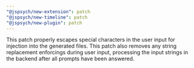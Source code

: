 ```yaml
---
"@jspsych/new-extension": patch
"@jspsych/new-timeline": patch
"@jspsych/new-plugin": patch
---
```


This patch properly escapes special characters in the user input for injection into the generated files. This patch also removes any string replacement enforcings during user input, processing the input strings in the backend after all prompts have been answered.
